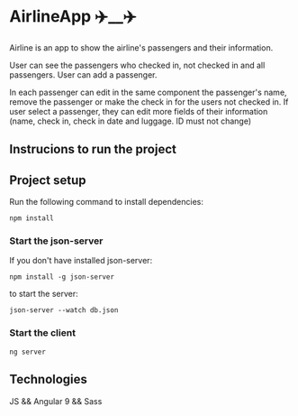 # AirlineApp ✈️__✈️

Airline is an app to show the airline's passengers and their information.

User can see the passengers who checked in, not checked in and all passengers.
User can add a passenger.

In each passenger can edit in the same component the passenger's name, remove the passenger or make the check in for the users not checked in. If user select a passenger, they can edit more fields of their information (name, check in, check in date and luggage. ID must not change)


## Instrucions to run the project

## Project setup

Run the following command to install dependencies:

```
npm install
```

### Start the json-server
If you don't have installed json-server:

```
npm install -g json-server
```
to start the server:

```
json-server --watch db.json
```

### Start the client
```
ng server
```
## Technologies

JS && Angular 9 && Sass